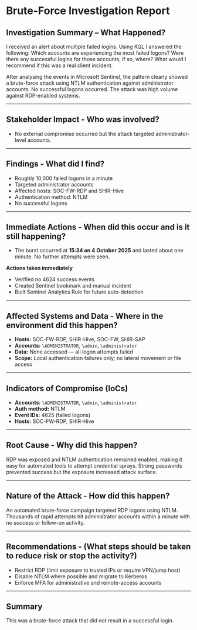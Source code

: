 # Brute-Force Investigation Report



## Investigation Summary – What Happened?
I received an alert about multiple failed logins. Using KQL I answered the following: Which accounts are experiencing the most failed logons? Were there any successful logins for those accounts, if so, where? What would I recommend if this was a real client incident.

After analysing the events in Microsoft Sentinel, the pattern clearly showed a brute-force attack using NTLM authentication against administrator accounts. No successful logons occurred. The attack was high volume against RDP-enabled systems.

---

## Stakeholder Impact - Who was involved?
- No external compromise occurred but the attack targeted administrator-level accounts.

---

## Findings - What did I find?
- Roughly 10,000 failed logons in a minute  
- Targeted administrator accounts  
- Affected hosts: SOC-FW-RDP and SHIR-Hive  
- Authentication method: NTLM  
- No successful logons

---

## Immediate Actions - When did this occur and is it still happening?
- The burst occurred at **15:34 on 4 October 2025** and lasted about one minute. No further attempts were seen.

**Actions taken immediately**
- Verified no 4624 success events  
- Created Sentinel bookmark and manual incident  
- Built Sentinel Analytics Rule for future auto-detection

---

## Affected Systems and Data - Where in the environment did this happen?
- **Hosts:** SOC-FW-RDP, SHIR-Hive, SOC-FW, SHIR-SAP  
- **Accounts:** `\ADMINISTRATOR`, `\admin`, `\administrator`  
- **Data:** None accessed — all logon attempts failed  
- **Scope:** Local authentication failures only; no lateral movement or file access

---

## Indicators of Compromise (IoCs)
- **Accounts:** `\ADMINISTRATOR`, `\admin`, `\administrator`  
- **Auth method:** NTLM  
- **Event IDs:** 4625 (failed logons)  
- **Hosts:** SOC-FW-RDP, SHIR-Hive

---

## Root Cause - Why did this happen?
RDP was exposed and NTLM authentication remained enabled, making it easy for automated tools to attempt credential sprays. Strong passwords prevented success but the exposure increased attack surface.

---

## Nature of the Attack - How did this happen?
An automated brute-force campaign targeted RDP logons using NTLM. Thousands of rapid attempts hit administrator accounts within a minute with no success or follow-on activity.

---

## Recommendations - (What steps should be taken to reduce risk or stop the activity?)
- Restrict RDP (limit exposure to trusted IPs or require VPN/jump host)  
- Disable NTLM where possible and migrate to Kerberos  
- Enforce MFA for administrative and remote-access accounts

---

## Summary
This was a brute-force attack that did not result in a successful login.

